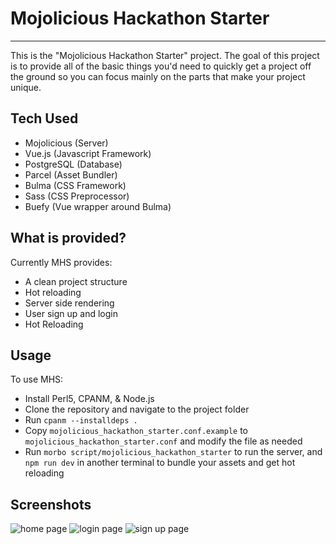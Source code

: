# Mojolicious Hackathon Starter


---------------


This is the "Mojolicious Hackathon Starter" project. The goal of this project is to provide all of the basic things you'd need to quickly get a project off the ground so you can focus mainly on the parts that make your project unique.


## Tech Used

- Mojolicious (Server)
- Vue.js (Javascript Framework)
- PostgreSQL (Database)
- Parcel (Asset Bundler)
- Bulma (CSS Framework)
- Sass (CSS Preprocessor)
- Buefy (Vue wrapper around Bulma)


## What is provided?

Currently MHS provides:

- A clean project structure
- Hot reloading
- Server side rendering
- User sign up and login
- Hot Reloading


## Usage

To use MHS:

- Install Perl5, CPANM, & Node.js
- Clone the repository and navigate to the project folder
- Run `cpanm --installdeps .`
- Copy `mojolicious_hackathon_starter.conf.example` to `mojolicious_hackathon_starter.conf` and modify the file as needed
- Run `morbo script/mojolicious_hackathon_starter` to run the server, and `npm run dev` in another terminal to bundle your assets and get hot reloading


## Screenshots

![home page](https://raw.githubusercontent.com/danielbarbarito/mojolicious-hackathon-starter/master/screenshots/homepage.png)
![login page](https://raw.githubusercontent.com/danielbarbarito/mojolicious-hackathon-starter/master/screenshots/login.png)
![sign up page](https://raw.githubusercontent.com/danielbarbarito/mojolicious-hackathon-starter/master/screenshots/signup.png)

